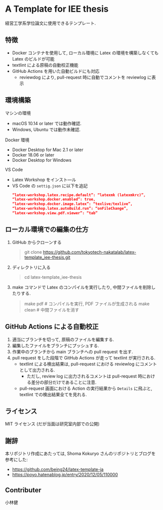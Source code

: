 # A Template for IEE thesis

経営工学系学位論文に使用できるテンプレート. 

## 特徴

- Docker コンテナを使用して, ローカル環境に Latex の環境を構築しなくても Latex のビルドが可能
- textlint による原稿の自動校正機能
- GitHub Actions を用いた自動ビルドにも対応
  - reviewdog により, pull-request 時に自動でコメントを reviewlog に表示

## 環境構築

マシンの環境
- macOS 10.14 or later では動作確認. 
- Windows, Ubuntu では動作未確認.


Docker 環境
- Docker Desktop for Mac 2.1 or later
- Docker 18.06 or later
- Docker Desktop for Windows


VS Code
- Latex Workshop をインスト―ル
- VS Code の `settig.json` に以下を追記
  ``` json
  “latex-workshop.latex.recipe.default”: “latexmk (latexmkrc)”,
  “latex-workshop.docker.enabled”: true,
  “latex-workshop.docker.image.latex”: “texlive/texlive”,
  “latex-workshop.latex.autoBuild.run”: “onFileChange”,
  “latex-workshop.view.pdf.viewer”: “tab”
  ```

## ローカル環境での編集の仕方

1. GitHub からクローンする
   > git clone https://github.com/tokyotech-nakatalab/latex-template_iee-thesis.git
1. ディレクトリに入る
   > cd latex-template_iee-thesis
1. make コマンドで Latex のコンパイルを実行したり, 中間ファイルを削除したりする.
   > make pdf # コンパイルを実行, PDF ファイルが生成される
   > make clean # 中間ファイルを消す


## GitHub Actions による自動校正

1. 適当にブランチを切って, 原稿のファイルを編集する.
2. 編集したファイルをブランチにプッシュする. 
3. 作業中のブランチから main ブランチへの pull request を出す.
4. pull request をした段階で GitHub Actions が走って textlint が実行される.
     - textlint による検出結果は, pull-request における reviewlog にコメントとして出力される.
          - ただし, review log に出力されるコメントは pull-request 時における差分の部分だけであることに注意. 
     - pull-request 画面における Action の実行結果から `Details` に飛ぶと, textlint での検出結果全てを見れる.


## ライセンス

MIT ライセンス (だが当面は研究室内部での公開)


## 謝辞

本リポジトリ作成にあたっては, Shoma Kokuryo さんのリポジトリとブログを参考にした:
- https://github.com/being24/latex-template-ja
- https://poyo.hatenablog.jp/entry/2020/12/05/110000


## Contributer 


小林健